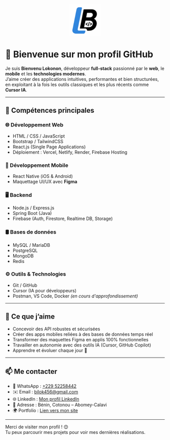 <!-- Logo en haut à gauche -->
<p align="center">
  <img src="logo/bilok.svg" alt="Logo Bienvenu" width="100"/>
</p>

# 👋 Bienvenue sur mon profil GitHub

Je suis **Bienvenu Lokonon**, développeur **full-stack** passionné par le **web**, le **mobile** et les **technologies modernes**.  
J’aime créer des applications intuitives, performantes et bien structurées, en exploitant à la fois les outils classiques et les plus récents comme **Cursor IA**.

---

## 🚀 Compétences principales

### 🌐 Développement Web
- HTML / CSS / JavaScript
- Bootstrap / TailwindCSS
- React.js (Single Page Applications)
- Déploiement : Vercel, Netlify, Render, Firebase Hosting

### 📱 Développement Mobile
- React Native (iOS & Android)
- Maquettage UI/UX avec **Figma**

### 🖥️ Backend
- Node.js / Express.js
- Spring Boot (Java)
- Firebase (Auth, Firestore, Realtime DB, Storage)

### 🛢️ Bases de données
- MySQL / MariaDB
- PostgreSQL
- MongoDB
- Redis

### ⚙️ Outils & Technologies
- Git / GitHub
- Cursor (IA pour développeurs)
- Postman, VS Code, Docker *(en cours d'approfondissement)*

---

## 🧠 Ce que j’aime
- Concevoir des API robustes et sécurisées
- Créer des apps mobiles reliées à des bases de données temps réel
- Transformer des maquettes Figma en applis 100% fonctionnelles
- Travailler en autonomie avec des outils IA (Cursor, GitHub Copilot)
- Apprendre et évoluer chaque jour 🚀

---

## 📫 Me contacter
- 📱 WhatsApp : [+229 52258442](https://wa.me/22952258442)
- ✉️ Email : bilok456@gmail.com
- 🌐 LinkedIn : [Mon profil LinkedIn](https://www.linkedin.com/in/bienvenu-lokonon-668b47329/)
- 📍 Adresse : Bénin, Cotonou – Abomey-Calavi  
- 🌍 Portfolio : [Lien vers mon site](https://www.ton-site.com)

---

Merci de visiter mon profil ! 😊  
Tu peux parcourir mes projets pour voir mes dernières réalisations.
